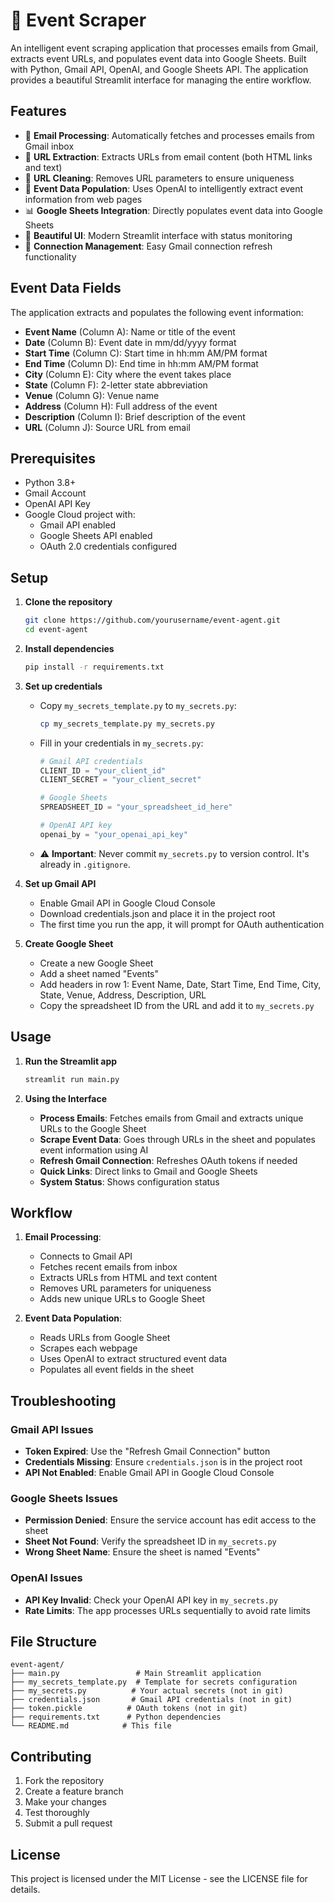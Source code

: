 # 🎫 Event Scraper

An intelligent event scraping application that processes emails from Gmail, extracts event URLs, and populates event data into Google Sheets. Built with Python, Gmail API, OpenAI, and Google Sheets API. The application provides a beautiful Streamlit interface for managing the entire workflow.

## Features

- 📧 **Email Processing**: Automatically fetches and processes emails from Gmail inbox
- 🔗 **URL Extraction**: Extracts URLs from email content (both HTML links and text)
- 🧹 **URL Cleaning**: Removes URL parameters to ensure uniqueness
- 🎯 **Event Data Population**: Uses OpenAI to intelligently extract event information from web pages
- 📊 **Google Sheets Integration**: Directly populates event data into Google Sheets
- 🎨 **Beautiful UI**: Modern Streamlit interface with status monitoring
- 🔄 **Connection Management**: Easy Gmail connection refresh functionality

## Event Data Fields

The application extracts and populates the following event information:

- **Event Name** (Column A): Name or title of the event
- **Date** (Column B): Event date in mm/dd/yyyy format
- **Start Time** (Column C): Start time in hh:mm AM/PM format
- **End Time** (Column D): End time in hh:mm AM/PM format
- **City** (Column E): City where the event takes place
- **State** (Column F): 2-letter state abbreviation
- **Venue** (Column G): Venue name
- **Address** (Column H): Full address of the event
- **Description** (Column I): Brief description of the event
- **URL** (Column J): Source URL from email

## Prerequisites

- Python 3.8+
- Gmail Account
- OpenAI API Key
- Google Cloud project with:
  - Gmail API enabled
  - Google Sheets API enabled
  - OAuth 2.0 credentials configured

## Setup

1. **Clone the repository**
   ```bash
   git clone https://github.com/yourusername/event-agent.git
   cd event-agent
   ```

2. **Install dependencies**
   ```bash
   pip install -r requirements.txt
   ```

3. **Set up credentials**
   - Copy `my_secrets_template.py` to `my_secrets.py`:
     ```bash
     cp my_secrets_template.py my_secrets.py
     ```
   - Fill in your credentials in `my_secrets.py`:
     ```python
     # Gmail API credentials
     CLIENT_ID = "your_client_id"
     CLIENT_SECRET = "your_client_secret"
     
     # Google Sheets
     SPREADSHEET_ID = "your_spreadsheet_id_here"
     
     # OpenAI API key
     openai_by = "your_openai_api_key"
     ```
   - ⚠️ **Important**: Never commit `my_secrets.py` to version control. It's already in `.gitignore`.

4. **Set up Gmail API**
   - Enable Gmail API in Google Cloud Console
   - Download credentials.json and place it in the project root
   - The first time you run the app, it will prompt for OAuth authentication

5. **Create Google Sheet**
   - Create a new Google Sheet
   - Add a sheet named "Events"
   - Add headers in row 1: Event Name, Date, Start Time, End Time, City, State, Venue, Address, Description, URL
   - Copy the spreadsheet ID from the URL and add it to `my_secrets.py`

## Usage

1. **Run the Streamlit app**
   ```bash
   streamlit run main.py
   ```

2. **Using the Interface**
   - **Process Emails**: Fetches emails from Gmail and extracts unique URLs to the Google Sheet
   - **Scrape Event Data**: Goes through URLs in the sheet and populates event information using AI
   - **Refresh Gmail Connection**: Refreshes OAuth tokens if needed
   - **Quick Links**: Direct links to Gmail and Google Sheets
   - **System Status**: Shows configuration status

## Workflow

1. **Email Processing**: 
   - Connects to Gmail API
   - Fetches recent emails from inbox
   - Extracts URLs from HTML and text content
   - Removes URL parameters for uniqueness
   - Adds new unique URLs to Google Sheet

2. **Event Data Population**:
   - Reads URLs from Google Sheet
   - Scrapes each webpage
   - Uses OpenAI to extract structured event data
   - Populates all event fields in the sheet

## Troubleshooting

### Gmail API Issues
- **Token Expired**: Use the "Refresh Gmail Connection" button
- **Credentials Missing**: Ensure `credentials.json` is in the project root
- **API Not Enabled**: Enable Gmail API in Google Cloud Console

### Google Sheets Issues
- **Permission Denied**: Ensure the service account has edit access to the sheet
- **Sheet Not Found**: Verify the spreadsheet ID in `my_secrets.py`
- **Wrong Sheet Name**: Ensure the sheet is named "Events"

### OpenAI Issues
- **API Key Invalid**: Check your OpenAI API key in `my_secrets.py`
- **Rate Limits**: The app processes URLs sequentially to avoid rate limits

## File Structure

```
event-agent/
├── main.py                 # Main Streamlit application
├── my_secrets_template.py  # Template for secrets configuration
├── my_secrets.py          # Your actual secrets (not in git)
├── credentials.json       # Gmail API credentials (not in git)
├── token.pickle          # OAuth tokens (not in git)
├── requirements.txt      # Python dependencies
└── README.md            # This file
```

## Contributing

1. Fork the repository
2. Create a feature branch
3. Make your changes
4. Test thoroughly
5. Submit a pull request

## License

This project is licensed under the MIT License - see the LICENSE file for details.
